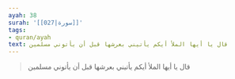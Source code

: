 ```yaml
---
ayah: 38
surah: '[[027|سورة]]'
tags:
- quran/ayah
text: قال يا أيها الملأ أيكم يأتيني بعرشها قبل أن يأتوني مسلمين
---
```

> قال يا أيها الملأ أيكم يأتيني بعرشها قبل أن يأتوني مسلمين
